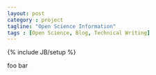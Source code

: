 ```yaml
---
layout: post
category : project
tagline: "Open Science Information"
tags : [Open Science, Blog, Technical Writing]
---
```

{% include JB/setup %}


foo bar
